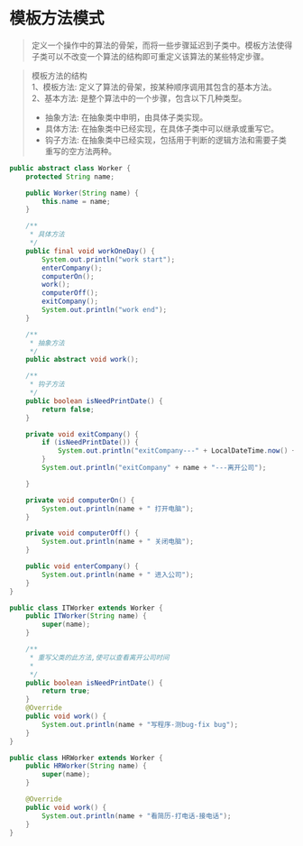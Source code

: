 # 模板方法模式
>定义一个操作中的算法的骨架，而将一些步骤延迟到子类中。模板方法使得子类可以不改变一个算法的结构即可重定义该算法的某些特定步骤。
 
> 模板方法的结构  
>1、模板方法: 定义了算法的骨架，按某种顺序调用其包含的基本方法。  
>2、基本方法: 是整个算法中的一个步骤，包含以下几种类型。
>   - 抽象方法: 在抽象类中申明，由具体子类实现。
>   - 具体方法: 在抽象类中已经实现，在具体子类中可以继承或重写它。
>   - 钩子方法: 在抽象类中已经实现，包括用于判断的逻辑方法和需要子类重写的空方法两种。

```java
public abstract class Worker {
    protected String name;

    public Worker(String name) {
        this.name = name;
    }

    /**
     * 具体方法
     */
    public final void workOneDay() {
        System.out.println("work start");
        enterCompany();
        computerOn();
        work();
        computerOff();
        exitCompany();
        System.out.println("work end");
    }

    /**
     * 抽象方法
     */
    public abstract void work();

    /**
     * 钩子方法
     */
    public boolean isNeedPrintDate() {
        return false;
    }

    private void exitCompany() {
        if (isNeedPrintDate()) {
            System.out.println("exitCompany---" + LocalDateTime.now() + name + "---离开公司");
        }
        System.out.println("exitCompany" + name + "---离开公司");

    }

    private void computerOn() {
        System.out.println(name + " 打开电脑");
    }

    private void computerOff() {
        System.out.println(name + " 关闭电脑");
    }

    public void enterCompany() {
        System.out.println(name + " 进入公司");
    }
}
```

```java
public class ITWorker extends Worker {
    public ITWorker(String name) {
        super(name);
    }

    /**
     * 重写父类的此方法,使可以查看离开公司时间
     * 
     */
    public boolean isNeedPrintDate() {
        return true;
    }
    @Override
    public void work() {
        System.out.println(name + "写程序-测bug-fix bug");
    }
}
```

```java
public class HRWorker extends Worker {
    public HRWorker(String name) {
        super(name);
    }

    @Override
    public void work() {
        System.out.println(name + "看简历-打电话-接电话");
    }
}
```

```java
```